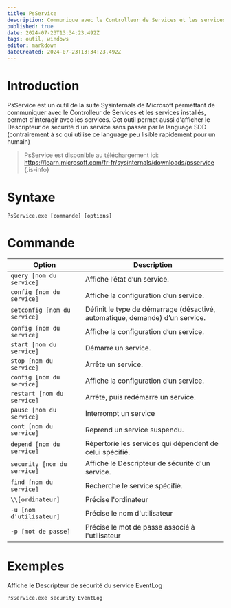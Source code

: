 ```yaml
---
title: PsService
description: Communique avec le Controlleur de Services et les services installés, permet d'interagir avec les services
published: true
date: 2024-07-23T13:34:23.492Z
tags: outil, windows
editor: markdown
dateCreated: 2024-07-23T13:34:23.492Z
---
```


# Introduction

PsService est un outil de la suite Sysinternals de Microsoft permettant de communiquer avec le Controlleur de Services et les services installés, permet d'interagir avec les services. Cet outil permet aussi d'afficher le Descripteur de sécurité d'un service sans passer par le language SDD (contrairement à sc qui utilise ce language peu lisible rapidement pour un humain)

> PsService est disponible au téléchargement ici: https://learn.microsoft.com/fr-fr/sysinternals/downloads/psservice
> {.is-info}

# Syntaxe

`PsService.exe [commande] [options]`

# Commande

| Option                       | Description                                                                  |
| ---------------------------- | ---------------------------------------------------------------------------- |
| `query [nom du service]`     | Affiche l’état d’un service.                                                 |
| `config [nom du service]`    | Affiche la configuration d’un service.                                       |
| `setconfig [nom du service]` | Définit le type de démarrage (désactivé, automatique, demande) d’un service. |
| `config [nom du service]`    | Affiche la configuration d’un service.                                       |
| `start [nom du service]`     | Démarre un service.                                                          |
| `stop [nom du service]`      | Arrête un service.                                                           |
| `config [nom du service]`    | Affiche la configuration d’un service.                                       |
| `restart [nom du service]`   | Arrête, puis redémarre un service.                                           |
| `pause [nom du service]`     | Interrompt un service                                                        |
| `cont	[nom du service]`      | Reprend un service suspendu.                                                 |
| `depend [nom du service]`    | Répertorie les services qui dépendent de celui spécifié.                     |
| `security [nom du service]`  | Affiche le Descripteur de sécurité d'un service.                             |
| `find [nom du service]`      | Recherche le service spécifié.                                               |
| `\\[ordinateur]`             | Précise l'ordinateur                                                         |
| `-u [nom d'utilisateur]`     | Précise le nom d'utilisateur                                                 |
| `-p [mot de passe]`          | Précise le mot de passe associé à l'utilisateur                              |

# Exemples

Affiche le Descripteur de sécurité du service EventLog

`PsService.exe security EventLog`
